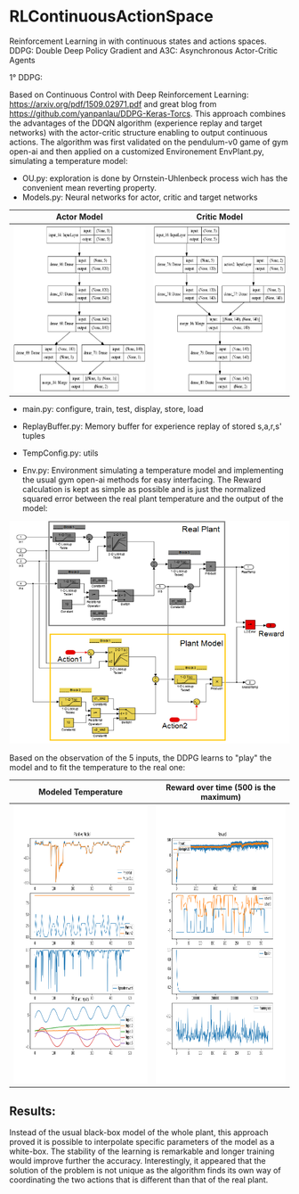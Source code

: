 # RLContinuousActionSpace
Reinforcement Learning in with continuous states and actions spaces. DDPG: Double Deep Policy Gradient and A3C: Asynchronous Actor-Critic Agents

1° DDPG: 

Based on Continuous Control with Deep Reinforcement Learning: https://arxiv.org/pdf/1509.02971.pdf and 
great blog from https://github.com/yanpanlau/DDPG-Keras-Torcs.
This approach combines the advantages of the DDQN algorithm (experience replay and target networks) with the actor-critic structure enabling to output continuous actions.
The algorithm was first validated on the pendulum-v0 game of gym open-ai and then applied on a customized Environement EnvPlant.py, simulating a temperature model:

- OU.py: exploration is done by Ornstein-Uhlenbeck process wich has the convenient mean reverting property. 
- Models.py: Neural networks for actor, critic and target networks

Actor Model    |  Critic Model
:-------------------------:|:-------------------------:
<img src="https://github.com/hchkaiban/RLContinuousActionSpace/blob/master/RL_DDPG/KerasModels/DDPG_Actor_model.png" alt=" " width="300" height="300">  |  <img src="https://github.com/hchkaiban/RLContinuousActionSpace/blob/master/RL_DDPG/KerasModels/DDPG_Critic_model.png" alt=" " width="300" height="300">

- main.py: configure, train, test, display, store, load
- ReplayBuffer.py: Memory buffer for experience replay of stored s,a,r,s' tuples
- TempConfig.py: utils

- Env.py: Environment simulating a temperature model and implementing the usual gym open-ai methods for easy interfacing.
The Reward calculation is kept as simple as possible and is just the normalized squared error between the real plant temperature and the output of the model:
<img src="https://github.com/hchkaiban/RLContinuousActionSpace/blob/master/Env_Plant.png" alt=" " width="600" height="400"> 

Based on the observation of the 5 inputs, the DDPG learns to "play" the model and to fit the temperature to the real one:

Modeled Temperature    |  Reward over time (500 is the maximum)
:-------------------------:|:-------------------------:
<img src="https://github.com/hchkaiban/RLContinuousActionSpace/blob/master/RL_DDPG/KerasModels/Plant_DDQN_Render_cp_4188360.png" alt=" " width="450" height="500">  |  <img src="https://github.com/hchkaiban/RLContinuousActionSpace/blob/master/RL_DDPG/KerasModels/RL_DDPG_Plant5.png" alt=" " width="450" height="500">

## Results:
Instead of the usual black-box model of the whole plant, this approach proved it is possible to interpolate specific parameters of the model as a white-box. The stability of the learning is remarkable and longer training would improve further the accuracy. Interestingly, it appeared that the solution of the problem is not unique as the algorithm finds its own way of coordinating the two actions that is different than that of the real plant.  
